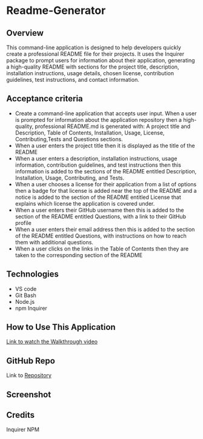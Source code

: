 # Readme-Generator

## Overview

This command-line application is designed to help developers quickly create a professional README file for their projects. It uses the Inquirer package to prompt users for information about their application, generating a high-quality README with sections for the project title, description, installation instructions, usage details, chosen license, contribution guidelines, test instructions, and contact information.

## Acceptance criteria
- Create a command-line application that accepts user input.
When a user is prompted for information about the application repository then a high-quality, professional README.md is generated with: A project title and Description, Table of Contents, Installation, Usage, License, Contributing,Tests and Questions sections.
- When a user enters the project title then it is displayed as the title of the README
- When a user enters a description, installation instructions, usage information, contribution guidelines, and test instructions then this information is added to the sections of the README entitled Description, Installation, Usage, Contributing, and Tests.
- When a user chooses a license for their application from a list of options then a badge for that license is added near the top of the README and a notice is added to the section of the README entitled License that explains which license the application is covered under.
- When a user enters their GitHub username then this is added to the section of the README entitled Questions, with a link to their GitHub profile
- When a user enters their email address then this is added to the section of the README entitled Questions, with instructions on how to reach them with additional questions.
- When a user clicks on the links in the Table of Contents then they are taken to the corresponding section of the README

## Technologies
- VS code
- Git Bash
- Node.js
- npm Inquirer

## How to Use This Application
 <a href="https://www.dropbox.com/scl/fi/qnenmc5zl3vbznbnyx65j/Screen-Recording-2024-01-16-at-11.27.25-PM.mov?rlkey=ae7r4n9k0msmk8blr1vvapuxf&dl=0">Link to watch the Walkthrough video</a>

## GitHub Repo

Link to <a href="https://github.com/Timiwesky/Readme-Generator">Repository</a>

## Screenshot


## Credits
Inquirer NPM